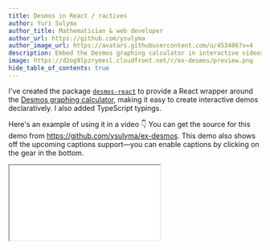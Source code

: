 ```yaml
---
title: Desmos in React / ractives
author: Yuri Sulyma
author_title: Mathematician & web developer
author_url: https://github.com/ysulyma
author_image_url: https://avatars.githubusercontent.com/u/453486?v=4
description: Embed the Desmos graphing calculator in interactive videos
image: https://d2og9lpzrymesl.cloudfront.net/r/ex-desmos/preview.png
hide_table_of_contents: true
---
```


I've created the package [`desmos-react`](https://www.npmjs.com/package/desmos-react) to provide a React wrapper around the [Desmos graphing calculator](https://www.desmos.com/calculator), making it easy to create interactive demos declaratively. I also added TypeScript typings.

Here's an example of using it in a video 👇 You can get the source for this demo from https://github.com/ysulyma/ex-desmos. This demo also shows off the upcoming captions support—you can enable captions by clicking on the gear in the bottom.

<!-- truncate -->

<style type="text/css">{`
.row .col.col--7 {
  --ifm-col-width: calc(9/12 * 100%);
}`}
</style>

<div className="video-container" style={{paddingBottom: "1em", width: "100%"}}>
  <div className="aspect-ratio" style={{paddingBottom: "62.5%"}}>
    <iframe src="/r/ex-desmos/" allowFullScreen style={{border: "1px solid #000"}}></iframe>
  </div>
</div>
